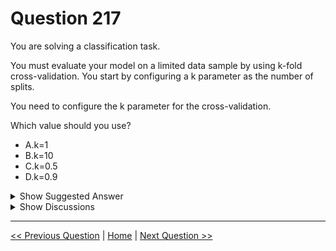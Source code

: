# Question 217

You are solving a classification task.

You must evaluate your model on a limited data sample by using k-fold cross-validation. You start by configuring a k parameter as the number of splits.

You need to configure the k parameter for the cross-validation.

Which value should you use?

- A.k=1
- B.k=10
- C.k=0.5
- D.k=0.9

<details>
  <summary>Show Suggested Answer</summary>

<strong>B</strong><br>

<p>Leave One Out (LOO) cross-validation</p>
<p>Setting K = n (the number of observations) yields n-fold and is called leave-one out cross-validation (LOO), a special case of the K-fold approach.</p>
<p>LOO CV is sometimes useful but typically doesn&#x27;t shake up the data enough. The estimates from each fold are highly correlated and hence their average can have high variance.</p>
<p>This is why the usual choice is K=5 or 10. It provides a good compromise for the bias-variance tradeoff.</p>

</details>

<details>
  <summary>Show Discussions</summary>

<blockquote><p><strong>rjile</strong> <code>(Tue 23 Nov 2021 11:07)</code> - <em>Upvotes: 10</em></p><p>The choice of k is usually 5 or 10</p></blockquote>
<blockquote><p><strong>fhlos</strong> <code>(Fri 28 Jun 2024 11:20)</code> - <em>Upvotes: 1</em></p><p>B - ChatGPT
When performing k-fold cross-validation to evaluate a classification model, you need to choose an appropriate value for the parameter k, which represents the number of splits or folds.

In this scenario, the most commonly used value for k is:

B. k = 10

Setting k to 10 means that the dataset will be divided into 10 equal-sized folds or subsets. The cross-validation process will then run 10 iterations, where each iteration uses 9 folds for training and 1 fold for validation. This allows for a comprehensive evaluation of the model&#x27;s performance on different subsets of the data.

It&#x27;s worth noting that the choice of k can depend on factors such as the size of the dataset, the available computational resources, and the specific requirements of the task at hand. However, a value of k=10 is often considered a good starting point and is commonly used in practice for cross-validation.

Therefore, option B (k = 10) is the appropriate value to configure the k parameter for the cross-validation in this classification task.</p></blockquote>

<blockquote><p><strong>serggar</strong> <code>(Sat 11 Sep 2021 15:15)</code> - <em>Upvotes: 3</em></p><p>isn&#x27;t this duplicated?</p></blockquote>
<blockquote><p><strong>gbganalyst</strong> <code>(Fri 24 Jun 2022 09:37)</code> - <em>Upvotes: 2</em></p><p>Not at all.</p></blockquote>

</details>

---

[<< Previous Question](question_216.md) | [Home](../index.md) | [Next Question >>](question_218.md)
